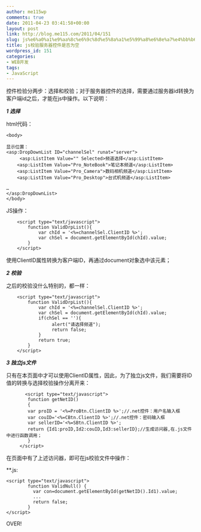 ```yaml
---
author: me115wp
comments: true
date: 2011-04-23 03:41:58+00:00
layout: post
link: http://blog.me115.com/2011/04/151
slug: js%e6%a0%a1%e9%aa%8c%e6%9c%8d%e5%8a%a1%e5%99%a8%e6%8e%a7%e4%bb%b6%e6%98%af%e5%90%a6%e4%b8%ba%e7%a9%ba
title: js校验服务器控件是否为空
wordpress_id: 151
categories:
- WEB开发
tags:
- JavaScript
---
```


控件检验分两步：选择和校验；对于服务器控件的选择，需要通过服务器id转换为客户端id之后，才能在js中操作。以下说明：

 

**_1 选择_**

 

html代码：

 
    
    <body>
    
    显示位置：
    <asp:DropDownList ID="channelSel" runat="server">
         <asp:ListItem Value="" Selected>频道选择</asp:ListItem>       
        <asp:ListItem Value="Pro_NoteBook">笔记本频道</asp:ListItem>
        <asp:ListItem Value="Pro_Camera">数码相机频道</asp:ListItem>
        <asp:ListItem Value="Pro_Desktop">台式机频道</asp:ListItem>
    
    …
    </asp:DropDownList>
    </body>





JS操作：




    
        <script type="text/javascript"> 
            function ValidDrpList(){
                var chId = '<%=channelSel.ClientID %>';
                var chSel = document.getElementById(chId).value;
            }
        </script>





使用ClientID属性转换为客户端ID，再通过document对象选中该元素；





**_2 校验_**





之后的校验没什么特别的，都一样：




    
        <script type="text/javascript"> 
            function ValidDrpList(){
                var chId = '<%=channelSel.ClientID %>';
                var chSel = document.getElementById(chId).value;
                if(chSel == ''){
                     alert("请选择频道");
                     return false;
                }
                return true;
            }
        </script>





**_3 独立js文件_**





只有在本页面中才可以使用ClientID属性，因此，为了独立js文件，我们需要将ID值的转换与选择校验操作分离开来：




    
           <script type="text/javascript">
            function getNetID()
            {
            var proID = '<%=ProBtn.ClientID %>';//.net控件：用户名输入框
            var couID='<%=CBtn.ClientID %>';//.net控件：密码输入框
            var sellerID='<%=SBtn.ClientID %>';
            return {Id1:proID,Id2:couID,Id3:sellerID};//生成访问器,在.js文件中进行函数调用；
            }   
         </script>





在页面中有了上述访问器，即可在js校验文件中操作：





**.js:




    
    <script type="text/javascript">
            function ValidNull() {
              var con=document.getElementById(getNetID().Id1).value;
              ...
              return false;
            }
    </script>





OVER!

